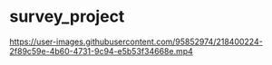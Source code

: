 # survey_project



https://user-images.githubusercontent.com/95852974/218400224-2f89c59e-4b60-4731-9c94-e5b53f34668e.mp4

